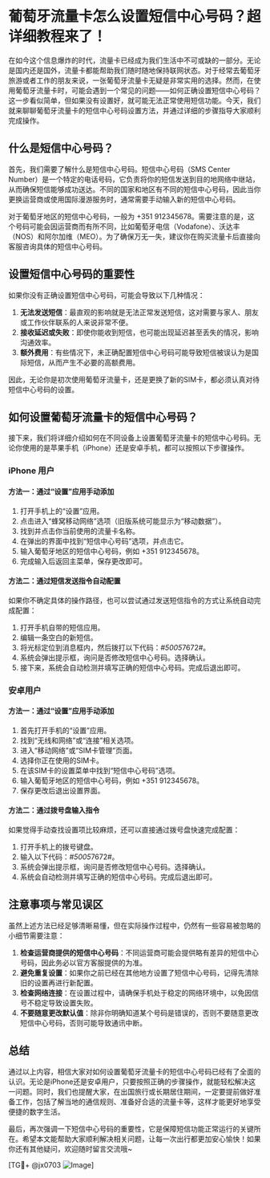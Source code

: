 # 葡萄牙流量卡怎么设置短信中心号码？超详细教程来了！

在如今这个信息爆炸的时代，流量卡已经成为我们生活中不可或缺的一部分。无论是国内还是国外，流量卡都能帮助我们随时随地保持联网状态。对于经常去葡萄牙旅游或者工作的朋友来说，一张葡萄牙流量卡无疑是非常实用的选择。然而，在使用葡萄牙流量卡时，可能会遇到一个常见的问题——如何正确设置短信中心号码？这一步看似简单，但如果没有设置好，就可能无法正常使用短信功能。今天，我们就来聊聊葡萄牙流量卡的短信中心号码设置方法，并通过详细的步骤指导大家顺利完成操作。

## 什么是短信中心号码？

首先，我们需要了解什么是短信中心号码。短信中心号码（SMS Center Number）是一个特定的电话号码，它负责将你的短信发送到目的地网络中继站，从而确保短信能够成功送达。不同的国家和地区有不同的短信中心号码，因此当你更换运营商或使用国际漫游服务时，通常需要手动输入新的短信中心号码。

对于葡萄牙地区的短信中心号码，一般为 +351 912345678。需要注意的是，这个号码可能会因运营商而有所不同，比如葡萄牙电信（Vodafone）、沃达丰（NOS）和阿尔加维（MEO）。为了确保万无一失，建议你在购买流量卡后直接向客服咨询具体的短信中心号码。

## 设置短信中心号码的重要性

如果你没有正确设置短信中心号码，可能会导致以下几种情况：

1. **无法发送短信**：最直观的影响就是无法正常发送短信，这对需要与家人、朋友或工作伙伴联系的人来说非常不便。
2. **接收延迟或失败**：即使你能收到短信，也可能出现延迟甚至丢失的情况，影响沟通效率。
3. **额外费用**：有些情况下，未正确配置短信中心号码可能导致短信被误认为是国际短信，从而产生不必要的高额费用。

因此，无论你是初次使用葡萄牙流量卡，还是更换了新的SIM卡，都必须认真对待短信中心号码的设置。

## 如何设置葡萄牙流量卡的短信中心号码？

接下来，我们将详细介绍如何在不同设备上设置葡萄牙流量卡的短信中心号码。无论你使用的是苹果手机（iPhone）还是安卓手机，都可以按照以下步骤操作。

### iPhone 用户

#### 方法一：通过“设置”应用手动添加
1. 打开手机上的“设置”应用。
2. 点击进入“蜂窝移动网络”选项（旧版系统可能显示为“移动数据”）。
3. 找到并点击你当前使用的流量卡名称。
4. 在弹出的界面中找到“短信中心号码”选项，并点击它。
5. 输入葡萄牙地区的短信中心号码，例如 +351 912345678。
6. 完成输入后返回主菜单，保存更改即可。

#### 方法二：通过短信发送指令自动配置
如果你不确定具体的操作路径，也可以尝试通过发送短信指令的方式让系统自动完成配置：
1. 打开手机自带的短信应用。
2. 编辑一条空白的新短信。
3. 将光标定位到消息框内，然后拨打以下代码：*#5005*7672#。
4. 系统会弹出提示框，询问是否修改短信中心号码。选择确认。
5. 接下来，系统会自动检测并填写正确的短信中心号码。完成后退出即可。

### 安卓用户

#### 方法一：通过“设置”应用手动添加
1. 首先打开手机的“设置”应用。
2. 找到“无线和网络”或“连接”相关选项。
3. 进入“移动网络”或“SIM卡管理”页面。
4. 选择你正在使用的SIM卡。
5. 在该SIM卡的设置菜单中找到“短信中心号码”选项。
6. 输入葡萄牙地区的短信中心号码，例如 +351 912345678。
7. 保存更改后退出设置界面。

#### 方法二：通过拨号盘输入指令
如果觉得手动查找设置项比较麻烦，还可以直接通过拨号盘快速完成配置：
1. 打开手机上的拨号键盘。
2. 输入以下代码：*#5005*7672#。
3. 系统会弹出提示框，询问是否修改短信中心号码。选择确认。
4. 系统会自动检测并填写正确的短信中心号码。完成后退出即可。

## 注意事项与常见误区

虽然上述方法已经足够清晰易懂，但在实际操作过程中，仍然有一些容易被忽略的小细节需要注意：

1. **检查运营商提供的短信中心号码**：不同运营商可能会提供略有差异的短信中心号码，因此务必以官方客服提供的为准。
2. **避免重复设置**：如果你之前已经在其他地方设置了短信中心号码，记得先清除旧的设置再进行新配置。
3. **检查网络连接**：在设置过程中，请确保手机处于稳定的网络环境中，以免因信号不稳定导致设置失败。
4. **不要随意更改默认值**：除非你明确知道某个号码是错误的，否则不要随意更改短信中心号码，否则可能导致通讯中断。

## 总结

通过以上内容，相信大家对如何设置葡萄牙流量卡的短信中心号码已经有了全面的认识。无论是iPhone还是安卓用户，只要按照正确的步骤操作，就能轻松解决这一问题。同时，我们也提醒大家，在出国旅行或长期居住期间，一定要提前做好准备工作，包括了解当地的通信规则、准备好合适的流量卡等，这样才能更好地享受便捷的数字生活。

最后，再次强调一下短信中心号码的重要性，它是保障短信功能正常运行的关键所在。希望本文能帮助大家顺利解决相关问题，让每一次出行都更加安心愉快！如果你还有其他疑问，欢迎随时留言交流哦~

[TG💪+ @jx0703 ![Image](https://github.com/user-attachments/assets/dbca1d08-cadb-493c-b0ec-ad6f7a83f270)]
